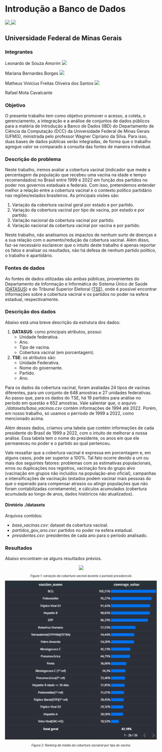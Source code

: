 ﻿# Introdução a Banco de Dados

<div align="left">
  <a href="https://ufmg.br/">
    <img src="https://upload.wikimedia.org/wikipedia/commons/b/b5/Logo_UFMG.jpg" height="200">
  </a>
  <a href="https://ufmg.br/">
    <img src="https://www.ufmg.br/marca/brasao.jpg" height="200">
  </a>
</div>

## Universidade Federal de Minas Gerais


### Integrantes

Leonardo de Souza Amorim [<img src="https://upload.wikimedia.org/wikipedia/commons/thumb/8/81/LinkedIn_icon.svg/1200px-LinkedIn_icon.svg.png" height="20"></a>](https://www.linkedin.com/in/leonardo-s-amorim/) 

Mariana Bernardes Borges [<img src="https://upload.wikimedia.org/wikipedia/commons/thumb/8/81/LinkedIn_icon.svg/1200px-LinkedIn_icon.svg.png" height="20"></a>](https://www.linkedin.com/in/mariana-bernardes-borges-032a5b1b3/) 

Matheus Vinícius Freitas Oliveira dos Santos [<img src="https://upload.wikimedia.org/wikipedia/commons/thumb/8/81/LinkedIn_icon.svg/1200px-LinkedIn_icon.svg.png" height="20"></a>](https://www.linkedin.com/in/matheusfreitasmv/) 

Rafael Mota Cavalcante 

### Objetivo
O presente trabalho tem como objetivo promover o acesso, a coleta, o  gerenciamento, a integração e a análise de conjuntos de dados públicos para a matéria de Introdução a Banco de Dados (IBD) do Departamento de Ciência da Computação (DCC) da Universidade Federal de Minas Gerais (UFMG), ministrada pelo professor Wagner Cipriano da Silva. Para isso, duas bases de dados públicas serão integradas, de forma que o trabalho agregue valor se comparado à consulta das fontes de maneira individual.

### Descrição do problema
Neste trabalho, iremos avaliar a cobertura vacinal (indicador que mede a percentagem da população que recebeu uma vacina na idade e tempo recomendados) no Brasil entre 1999 e 2022 em função dos partidos no poder nos governos estaduais e federais. Com isso, pretendemos entender melhor a relação entre a cobertura vacinal e o contexto político partidário nas regiões/estados brasileiros. As principais visões são:
1. Variação da cobertura vacinal geral por estado e por partido. 
2. Variação da cobertura vacinal por tipo de vacina, por estado e por partido.
3. Variação nacional da cobertura vacinal por partido.
4. Variação nacional da cobertura vacinal por vacina e por partido.

Neste trabalho, não analisamos os impactos de nenhum surto de doenças e a sua relação com o aumento/redução da cobertura vacinal. Além disso, faz-se necessário esclarecer que o intuito deste trabalho é apenas reportar os fatos e analisar os resultados, não há defesa de nenhum partido político, o trabalho é apartidário. 

### Fontes de dados
As fontes de dados utilizadas são ambas públicas, provenientes do Departamento de Informação e Informática do Sistema Único de Saúde ([DATASUS](http://tabnet.datasus.gov.br/cgi/dhdat.exe?bd_pni/cpnibr.def)) e do Tribunal Superior Eleitoral ([TSE](https://sig.tse.jus.br/ords/dwapr/r/seai/sig-eleicao/home?session=14242302917167)), onde é possível encontrar informações sobre a cobertura vacinal e os partidos no poder na esfera estadual, respectivamente.

### Descrição dos dados
Abaixo está uma breve descrição da estrutura dos dados:
1. **DATASUS**: como principais atributos, possui: 
    - Unidade federativa. 
    - Ano. 
    - Tipo de vacina.  
    - Cobertura vacinal (em porcentagem).
2. **TSE**: os atributos são:
      - Unidade Federativa.
      - Nome do governante.
      - Partido.
      - Ano.

Para os dados da cobertura vacinal, foram avaliadas  24 tipos de vacinas diferentes, para um conjunto de 648 amostras e 27 unidades federativas. Ao passo que, para os dados do TSE, há 19 partidos para análise no período em questão e 652 amostras. Vale salientar que, o arquivo _./datasets/base_vacinas.csv_ contém informações de 1994 até 2022. Porém, em nosso trabalho, só usamos o perríodo de 1999 a 2022, como mencionado acima.

Além desses dados, criamos uma tabela que contém informações de cada presidente do Brasil de 1999 a 2022, com o intuito de melhorar a nossa análise. Essa tabela tem o nome do presidente, os anos em que ele permaneceu no poder e o partido ao qual pertenceu.  

Vale ressaltar que a cobertura vacinal é expressa em porcentagem e, em alguns casos, pode ser superior a 100%. Tal  fato ocorre devido a um ou mais dos seguintes fatores: problemas com as estimativas populacionais, erros ou duplicações nos registros, vacinação fora do grupo alvo (vacinação em grupos não incluídos na população-alvo oficial), campanhas e intensificações de vacinação (estados podem vacinar mais pessoas do que o esperado para compensar atrasos ou atingir populações que não foram contabilizadas corretamente), e cálculos acumulados (cobertura acumulada ao longo de anos, dados históricos não atualizados).

#### Diretório ./datasets
Arquivos contidos:
- _base_vacinas.csv_: dataset da cobertura vacinal.
- _partidos_gov_ano.csv_: partidos no poder na esfera estadual.
- _presidentes.csv_: presidentes de cada ano para o período analisado.

### Resultados 

Abaixo encontram-se alguns resultados prévios.

<div align="center">
  <img src="VariacaoDaCoberturaVacinalDurantePeríodoPresidencial.png" width="700px" />
  <p style="font-size: 10px; font-style: italic; margin-top: 10px; text-align: center;">
    Figura 1: variação da cobertura vacinal durante o período presidencial.
  </p>
</div>

<div align="center">
  <img src="RankingDaMediaDaCoberturaVacinalPorTipoDeVacina.png" width="700px" />
  <p style="font-size: 10px; font-style: italic; margin-top: 10px; text-align: center;">
    Figura 2: Ranking da mádia da cobertura vacianal por tipo de vacina.
  </p>
</div>


